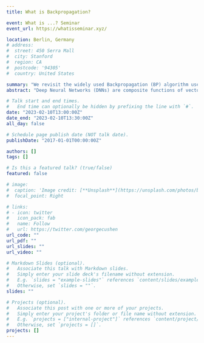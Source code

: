 ```yaml
---
title: What is Backpropagation?

event: What is ...? Seminar
event_url: https://whatisseminar.xyz/

location: Berlin, Germany
# address:
#  street: 450 Serra Mall
#  city: Stanford
#  region: CA
#  postcode: '94305'
#  country: United States

summary: "We revisit the widely used Backpropagation (BP) algorithm used by practitioners to train Deep Neural Networks (DNNs)."
abstract: "Deep Neural Networks (DNNs) are composite functions of vector-valued functions, and in order to train DNNs, it is necessary to calculate the gradient of the loss function with respect to all parameters. This calculation can be a non-trivial task because the loss function of a DNN is a composition of several nonlinear functions, each with numerous parameters. We revisit the widely used Backpropagation (BP) algorithm used by practitioners to train DNNs. By leveraging the composite structure of the DNNs, we show that the BP algorithm is able to efficiently compute the gradient and that the number of layers in the network does not significantly impact the complexity of the calculation.  "

# Talk start and end times.
#   End time can optionally be hidden by prefixing the line with `#`.
date: "2023-02-10T13:00:00Z"
date_end: "2023-02-10T13:30:00Z"
all_day: false

# Schedule page publish date (NOT talk date).
publishDate: "2017-01-01T00:00:00Z"

authors: []
tags: []

# Is this a featured talk? (true/false)
featured: false

# image:
#  caption: 'Image credit: [**Unsplash**](https://unsplash.com/photos/bzdhc5b3Bxs)'
#  focal_point: Right

# links:
# - icon: twitter
#   icon_pack: fab
#   name: Follow
#   url: https://twitter.com/georgecushen
url_code: ""
url_pdf: ""
url_slides: ""
url_video: ""

# Markdown Slides (optional).
#   Associate this talk with Markdown slides.
#   Simply enter your slide deck's filename without extension.
#   E.g. `slides = "example-slides"` references `content/slides/example-slides.md`.
#   Otherwise, set `slides = ""`.
slides: ""

# Projects (optional).
#   Associate this post with one or more of your projects.
#   Simply enter your project's folder or file name without extension.
#   E.g. `projects = ["internal-project"]` references `content/project/deep-learning/index.md`.
#   Otherwise, set `projects = []`.
projects: []
---
```

